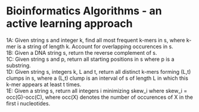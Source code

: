 # Bioinformatics Algorithms - an active learning approach
1A: Given string s and integer k, find all most frequent k-mers in s, where k-mer is a string of length k. Account for overlapping occurences in s. \
1B: Given a DNA string s, return the reverse complement of s. \
1C: Given string s and p, return all starting positions in s where p is a substring. \
1D: Given string s, integers k, L and t, return all distinct k-mers forming (L,t) clumps in s, where a (L,t) clump is an interval of s of length L in which this k-mer appears at least t times. \
1E: Given a string s, return all integers i minimizing skew_i where skew_i = occ(G)-occ(C), where occ(X) denotes the number of occurences of X in the first i nucleotides.
